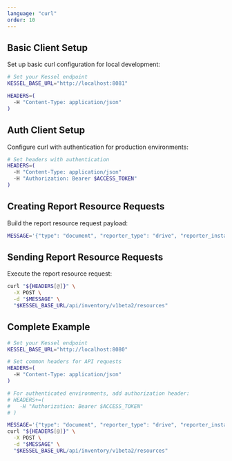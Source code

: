 ```yaml
---
language: "curl"
order: 10
---
```


## Basic Client Setup

Set up basic curl configuration for local development:

```bash
# Set your Kessel endpoint
KESSEL_BASE_URL="http://localhost:8081"

HEADERS=(
  -H "Content-Type: application/json"
)
```

## Auth Client Setup

Configure curl with authentication for production environments:

```bash
# Set headers with authentication
HEADERS=(
  -H "Content-Type: application/json"
  -H "Authorization: Bearer $ACCESS_TOKEN"
)
```

## Creating Report Resource Requests

Build the report resource request payload:

```bash
MESSAGE='{"type": "document", "reporter_type": "drive", "reporter_instance_id": "drive-1","representations": {"metadata": {"local_resource_id": "doc-123","api_href": "https://drive.example.com/document/123","console_href": "https://www.console.com/drive/documents","reporter_version": "2.7.16"},"common": {"workspace_id": "workspace-1"},"reporter": {"document_id": "doc-123","document_name": "My Important Document","document_type": "document","created_at": "2025-08-31T10:30:00Z","file_size": 2048576,"owner_id": "user-1"}}}'
```

## Sending Report Resource Requests

Execute the report resource request:

```bash
curl "${HEADERS[@]}" \
  -X POST \
  -d "$MESSAGE" \
  "$KESSEL_BASE_URL/api/inventory/v1beta2/resources"
```

## Complete Example

```bash
# Set your Kessel endpoint
KESSEL_BASE_URL="http://localhost:8080"

# Set common headers for API requests
HEADERS=(
  -H "Content-Type: application/json"
)

# For authenticated environments, add authorization header:
# HEADERS+=(
#   -H "Authorization: Bearer $ACCESS_TOKEN"
# )

MESSAGE='{"type": "document", "reporter_type": "drive", "reporter_instance_id": "drive-1","representations": {"metadata": {"local_resource_id": "doc-123","api_href": "https://drive.example.com/document/123","console_href": "https://www.console.com/drive/documents","reporter_version": "2.7.16"},"common": {"workspace_id": "workspace-1"},"reporter": {"document_id": "doc-123","document_name": "My Important Document","document_type": "document","created_at": "2025-08-31T10:30:00Z","file_size": 2048576,"owner_id": "user-1"}}}'
curl "${HEADERS[@]}" \
  -X POST \
  -d "$MESSAGE" \
  "$KESSEL_BASE_URL/api/inventory/v1beta2/resources"
```